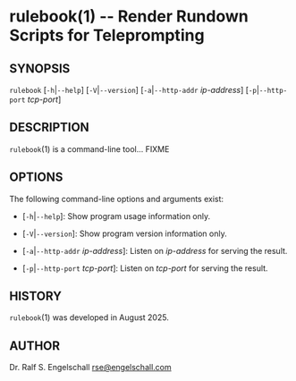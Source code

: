 
# rulebook(1) -- Render Rundown Scripts for Teleprompting

## SYNOPSIS

`rulebook`
\[`-h`|`--help`\]
\[`-V`|`--version`\]
\[`-a`|`--http-addr` *ip-address*\]
\[`-p`|`--http-port` *tcp-port*\]

## DESCRIPTION

`rulebook`(1) is a command-line tool... FIXME

## OPTIONS

The following command-line options and arguments exist:

- \[`-h`|`--help`\]:
  Show program usage information only.

- \[`-V`|`--version`\]:
  Show program version information only.

- \[`-a`|`--http-addr` *ip-address*\]:
  Listen on *ip-address* for serving the result.

- \[`-p`|`--http-port` *tcp-port*\]:
  Listen on *tcp-port* for serving the result.

## HISTORY

`rulebook`(1) was developed in August 2025.

## AUTHOR

Dr. Ralf S. Engelschall <rse@engelschall.com>

